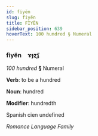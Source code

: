```yaml
---
id: fiyën
slug: fiyën
title: FİYËN
sidebar_position: 639
hoverText: 100 hundred § Numeral
---
```


### fiyën&emsp;<span kind="abugida">ɤɟɀ̃ʇ</span>

*100 hundred* **§** Numeral

**Verb**: to be a hundred

**Noun**: hundred

**Modifier**: hundredth

Spanish cien undefined

*Romance Language Family*